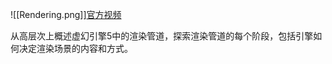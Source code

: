 ![[Rendering.png]][官方视频](https://dev.epicgames.com/community/learning/tutorials/vyZ1/unreal-engine-begin-play-rendering?source=0w)

从高层次上概述虚幻引擎5中的渲染管道，探索渲染管道的每个阶段，包括引擎如何决定渲染场景的内容和方式。